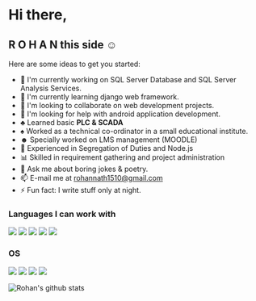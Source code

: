 # Hi there, 
## **R O H A N** this side ☺

Here are some ideas to get you started:
- 🔭 I'm currently working on SQL Server Database and SQL Server Analysis Services.
- 🌱 I'm currently learning django web framework.
- 👯 I'm looking to collaborate on web development projects.
- 🤔 I'm looking for help with android application development.
- ♣ Learned basic **PLC & SCADA**
- ♠ Worked as a technical co-ordinator in a small educational institute.
- ☻ Specially worked on LMS management (MOODLE)
- 💼 Experienced in Segregation of Duties and Node.js
- 📊 Skilled in requirement gathering and project administration
- 💬 Ask me about boring jokes & poetry.
- 📫 E-mail me at rohannath1510@gmail.com
- ⚡ Fun fact: I write stuff only at night.

### Languages I can work with
![](https://img.shields.io/badge/c-23cc59?&style=for-the-badge&logo=c&logoColor=white)
![](https://img.shields.io/badge/JAVA-2d043f?&style=for-the-badge&logo=java&logoColor=white)
![](https://img.shields.io/badge/html-23cc59?&style=for-the-badge&logo=html&logoColor=white)
![](https://img.shields.io/badge/SQL-4479A1?&style=for-the-badge&logo=sql&logoColor=white)
![](https://img.shields.io/badge/Node.js-339933?&style=for-the-badge&logo=node.js&logoColor=white)

### OS
![](https://img.shields.io/badge/Android-3DDC84?style=for-the-badge&logo=android&logoColor=white)
![](https://img.shields.io/badge/Windows-0078D6?style=for-the-badge&logo=windows&logoColor=white)
![](https://img.shields.io/badge/Ubuntu-E95420?style=for-the-badge&logo=ubuntu&logoColor=white)
![](https://img.shields.io/badge/fedora-0000d0?style=for-the-badge&logo=fedora&logoColor=white)

![Rohan's github stats](https://github-readme-stats.vercel.app/api?username=rohannath1&count_private=true)
